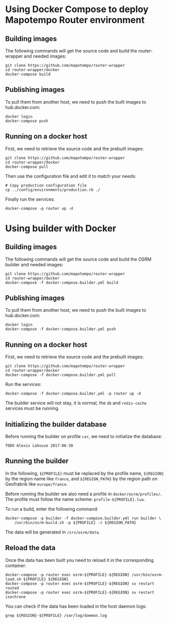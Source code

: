 Using Docker Compose to deploy Mapotempo Router environment
===========================================================

Building images
---------------

The following commands will get the source code and build the router-wrapper
and needed images:

    git clone https://github.com/mapotempo/router-wrapper
    cd router-wrapper/docker
    docker-compose build

Publishing images
-----------------

To pull them from another host, we need to push the built images to
hub.docker.com:

    docker login
    docker-compose push

Running on a docker host
------------------------

First, we need to retrieve the source code and the prebuilt images:

    git clone https://github.com/mapotempo/router-wrapper
    cd router-wrapper/docker
    docker-compose pull

Then use the configuration file and edit it to match your needs:

    # Copy production configuration file
    cp ../config/environments/production.rb ./

Finally run the services:

    docker-compose -p router up -d

Using builder with Docker
=========================

Building images
---------------

The following commands will get the source code and build the OSRM builder
and needed images:

    git clone https://github.com/mapotempo/router-wrapper
    cd router-wrapper/docker
    docker-compose -f docker-compose.builder.yml build

Publishing images
-----------------

To pull them from another host, we need to push the built images to
hub.docker.com:

    docker login
    docker-compose -f docker-compose.builder.yml push

Running on a docker host
------------------------

First, we need to retrieve the source code and the prebuilt images:

    git clone https://github.com/mapotempo/router-wrapper
    cd router-wrapper/docker
    docker-compose -f docker-compose.builder.yml pull

Run the services:

    docker-compose -f docker-compose.builder.yml -p router up -d

The builder service will not stay, it is normal, the `db` and `redis-cache`
services must be running.

Initializing the builder database
---------------------------------

Before running the builder on profile `car`, we need to initialize the
database:

    TODO Alexis Lahouze 2017-06-30 

Running the builder
-------------------

In the following, `${PROFILE}` must be replaced by the profile name,
`${REGION}` by the region name like `france`, and `${REGION_PATH}` by the
region path on Geofrabrik like `europe/france`.

Before running the builder we also need a profile in `docker/osrm/profiles/`.
The profile must follow the name scheme: `profile-${PROFILE}.lua`.

To run a build, enter the following command:

    docker-compose -p builder -f docker-compose.builder.yml run builder \
        /usr/bin/osrm-build.sh -p ${PROFILE} -r ${REGION_PATH}

The data will be generated in `/srv/osrm/data`.

Reload the data
---------------

Once the data has been built you need to reload it in the corresponding
container:

    docker-compose -p router exec osrm-${PROFILE}-${REGION} /usr/bin/osrm-load.sh ${PROFILE} ${REGION}
    docker-compose -p router exec osrm-${PROFILE}-${REGION} sv restart routed
    docker-compose -p router exec osrm-${PROFILE}-${REGION} sv restart isochrone

You can check if the data has been loaded in the host daemon logs:

    grep ${REGION}-${PROFILE} /var/log/daemon.log
